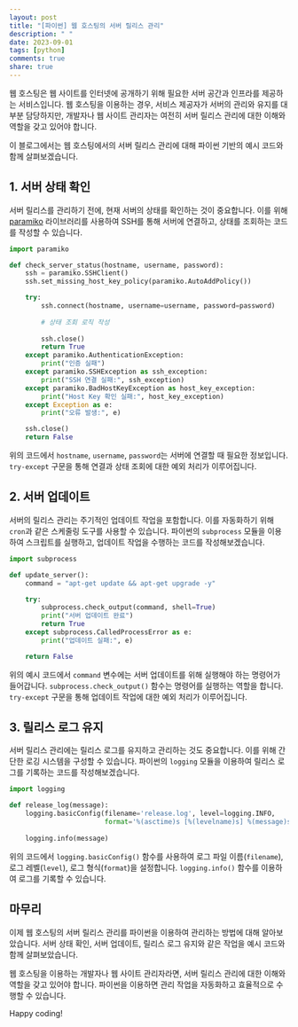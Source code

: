 ```yaml
---
layout: post
title: "[파이썬] 웹 호스팅의 서버 릴리스 관리"
description: " "
date: 2023-09-01
tags: [python]
comments: true
share: true
---
```


웹 호스팅은 웹 사이트를 인터넷에 공개하기 위해 필요한 서버 공간과 인프라를 제공하는 서비스입니다. 웹 호스팅을 이용하는 경우, 서비스 제공자가 서버의 관리와 유지를 대부분 담당하지만, 개발자나 웹 사이트 관리자는 여전히 서버 릴리스 관리에 대한 이해와 역할을 갖고 있어야 합니다.

이 블로그에서는 웹 호스팅에서의 서버 릴리스 관리에 대해 파이썬 기반의 예시 코드와 함께 살펴보겠습니다.

## 1. 서버 상태 확인

서버 릴리스를 관리하기 전에, 현재 서버의 상태를 확인하는 것이 중요합니다. 이를 위해 [paramiko](https://github.com/paramiko/paramiko) 라이브러리를 사용하여 SSH를 통해 서버에 연결하고, 상태를 조회하는 코드를 작성할 수 있습니다.

```python
import paramiko

def check_server_status(hostname, username, password):
    ssh = paramiko.SSHClient()
    ssh.set_missing_host_key_policy(paramiko.AutoAddPolicy())

    try:
        ssh.connect(hostname, username=username, password=password)
        
        # 상태 조회 로직 작성
        
        ssh.close()
        return True
    except paramiko.AuthenticationException:
        print("인증 실패")
    except paramiko.SSHException as ssh_exception:
        print("SSH 연결 실패:", ssh_exception)
    except paramiko.BadHostKeyException as host_key_exception:
        print("Host Key 확인 실패:", host_key_exception)
    except Exception as e:
        print("오류 발생:", e)

    ssh.close()
    return False
```

위의 코드에서 `hostname`, `username`, `password`는 서버에 연결할 때 필요한 정보입니다. `try-except` 구문을 통해 연결과 상태 조회에 대한 예외 처리가 이루어집니다.

## 2. 서버 업데이트

서버의 릴리스 관리는 주기적인 업데이트 작업을 포함합니다. 이를 자동화하기 위해 `cron`과 같은 스케줄링 도구를 사용할 수 있습니다. 파이썬의 `subprocess` 모듈을 이용하여 스크립트를 실행하고, 업데이트 작업을 수행하는 코드를 작성해보겠습니다.

```python
import subprocess

def update_server():
    command = "apt-get update && apt-get upgrade -y"

    try:
        subprocess.check_output(command, shell=True)
        print("서버 업데이트 완료")
        return True
    except subprocess.CalledProcessError as e:
        print("업데이트 실패:", e)

    return False
```

위의 예시 코드에서 `command` 변수에는 서버 업데이트를 위해 실행해야 하는 명령어가 들어갑니다. `subprocess.check_output()` 함수는 명령어를 실행하는 역할을 합니다. `try-except` 구문을 통해 업데이트 작업에 대한 예외 처리가 이루어집니다.

## 3. 릴리스 로그 유지

서버 릴리스 관리에는 릴리스 로그를 유지하고 관리하는 것도 중요합니다. 이를 위해 간단한 로깅 시스템을 구성할 수 있습니다. 파이썬의 `logging` 모듈을 이용하여 릴리스 로그를 기록하는 코드를 작성해보겠습니다.

```python
import logging

def release_log(message):
    logging.basicConfig(filename='release.log', level=logging.INFO,
                        format='%(asctime)s [%(levelname)s] %(message)s')
    
    logging.info(message)
```

위의 코드에서 `logging.basicConfig()` 함수를 사용하여 로그 파일 이름(`filename`), 로그 레벨(`level`), 로그 형식(`format`)을 설정합니다. `logging.info()` 함수를 이용하여 로그를 기록할 수 있습니다.

## 마무리

이제 웹 호스팅의 서버 릴리스 관리를 파이썬을 이용하여 관리하는 방법에 대해 알아보았습니다. 서버 상태 확인, 서버 업데이트, 릴리스 로그 유지와 같은 작업을 예시 코드와 함께 살펴보았습니다.

웹 호스팅을 이용하는 개발자나 웹 사이트 관리자라면, 서버 릴리스 관리에 대한 이해와 역할을 갖고 있어야 합니다. 파이썬을 이용하면 관리 작업을 자동화하고 효율적으로 수행할 수 있습니다.

Happy coding!